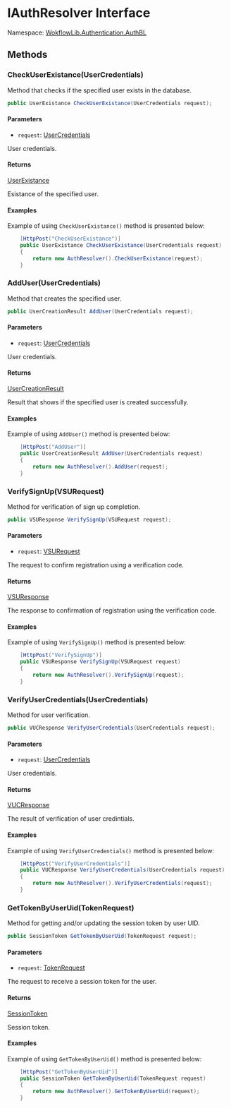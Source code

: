 # IAuthResolver Interface 

Namespace: [WokflowLib.Authentication.AuthBL](WokflowLib.Authentication.AuthBL.md)

## Methods 

### CheckUserExistance(UserCredentials)

Method that checks if the specified user exists in the database.

```C#
public UserExistance CheckUserExistance(UserCredentials request);
```

#### Parameters 

- `request`: [UserCredentials](../models/NetworkParameters/UserCredentials.md)

User credentials.

#### Returns

[UserExistance](../models/NetworkParameters/UserExistance.md)

Esistance of the specified user.

#### Examples

Example of using `CheckUserExistance()` method is presented below:

```C#
    [HttpPost("CheckUserExistance")]
    public UserExistance CheckUserExistance(UserCredentials request)
    {
        return new AuthResolver().CheckUserExistance(request);
    }
```

### AddUser(UserCredentials)

Method that creates the specified user.

```C#
public UserCreationResult AddUser(UserCredentials request);
```

#### Parameters 

- `request`: [UserCredentials](../models/NetworkParameters/UserCredentials.md)

User credentials.

#### Returns

[UserCreationResult](../models/NetworkParameters/UserCreationResult.md)

Result that shows if the specified user is created successfully.

#### Examples

Example of using `AddUser()` method is presented below:

```C#
    [HttpPost("AddUser")]
    public UserCreationResult AddUser(UserCredentials request)
    {
        return new AuthResolver().AddUser(request);
    }
```

### VerifySignUp(VSURequest)

Method for verification of sign up completion.

```C#
public VSUResponse VerifySignUp(VSURequest request);
```

#### Parameters 

- `request`: [VSURequest](../models/NetworkParameters/VSURequest.md)

The request to confirm registration using a verification code.

#### Returns

[VSUResponse](../models/NetworkParameters/VSUResponse.md)

The response to confirmation of registration using the verification code.

#### Examples

Example of using `VerifySignUp()` method is presented below:

```C#
    [HttpPost("VerifySignUp")]
    public VSUResponse VerifySignUp(VSURequest request)
    {
        return new AuthResolver().VerifySignUp(request);
    }
```

### VerifyUserCredentials(UserCredentials)

Method for user verification.

```C#
public VUCResponse VerifyUserCredentials(UserCredentials request);
```

#### Parameters 

- `request`: [UserCredentials](../models/NetworkParameters/UserCredentials.md)

User credentials.

#### Returns

[VUCResponse](../models/NetworkParameters/VUCResponse.md)

The result of verification of user credintials.

#### Examples

Example of using `VerifyUserCredentials()` method is presented below:

```C#
    [HttpPost("VerifyUserCredentials")]
    public VUCResponse VerifyUserCredentials(UserCredentials request)
    {
        return new AuthResolver().VerifyUserCredentials(request);
    }
```

### GetTokenByUserUid(TokenRequest)

Method for getting and/or updating the session token by user UID.

```C#
public SessionToken GetTokenByUserUid(TokenRequest request);
```

#### Parameters 

- `request`: [TokenRequest](../models/NetworkParameters/TokenRequest.md)

The request to receive a session token for the user.

#### Returns

[SessionToken](../models/NetworkParameters/SessionToken.md)

Session token.

#### Examples

Example of using `GetTokenByUserUid()` method is presented below:

```C#
    [HttpPost("GetTokenByUserUid")]
    public SessionToken GetTokenByUserUid(TokenRequest request)
    {
        return new AuthResolver().GetTokenByUserUid(request);
    }
```
